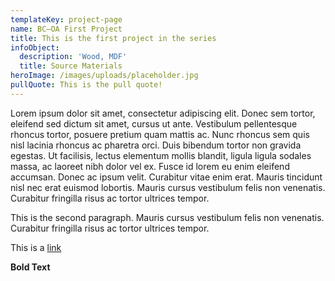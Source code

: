 ```yaml
---
templateKey: project-page
name: BC–OA First Project
title: This is the first project in the series
infoObject:
  description: 'Wood, MDF'
  title: Source Materials
heroImage: /images/uploads/placeholder.jpg
pullQuote: This is the pull quote!
---
```

Lorem ipsum dolor sit amet, consectetur adipiscing elit. Donec sem tortor, eleifend sed dictum sit amet, cursus ut ante. Vestibulum pellentesque rhoncus tortor, posuere pretium quam mattis ac. Nunc rhoncus sem quis nisl lacinia rhoncus ac pharetra orci. Duis bibendum tortor non gravida egestas. Ut facilisis, lectus elementum mollis blandit, ligula ligula sodales massa, ac laoreet nibh dolor vel ex. Fusce id lorem eu enim eleifend accumsan. Donec ac ipsum velit. Curabitur vitae enim erat. Mauris tincidunt nisl nec erat euismod lobortis. Mauris cursus vestibulum felis non venenatis. Curabitur fringilla risus ac tortor ultrices tempor.

This is the second paragraph. Mauris cursus vestibulum felis non venenatis. Curabitur fringilla risus ac tortor ultrices tempor.

This is a [link ](http://google.com)

**Bold Text**
